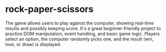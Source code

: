 # rock-paper-scissors
The game allows users to play against the computer, showing real-time results and possibly keeping score. It's a great beginner-friendly project to practice DOM manipulation, event handling, and basic game logic. Players select an option, the computer randomly picks one, and the result (win, lose, or draw) is displayed.
